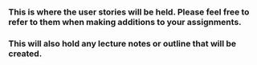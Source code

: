 ### This is where the user stories will be held.  Please feel free to refer to them when making additions to your assignments.

### This will also hold any lecture notes or outline that will be created.
